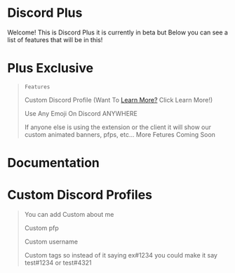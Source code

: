 # Discord Plus
Welcome! This is Discord Plus it is currently in beta but Below you can see a list of features that will be in this!

# Plus Exclusive
>     Features
> Custom Discord Profile (Want To [Learn More?](https://github.com/TheMrRedstone/Discord-Plus#custom-discord-profiles) Click Learn More!)
> 
> Use Any Emoji On Discord ANYWHERE
> 
> If anyone else is using the extension or the client it will show our custom animated banners, pfps, etc...
> More Fetures Coming Soon

# Documentation

# Custom Discord Profiles
> You can add Custom about me
> 
> Custom pfp
> 
> Custom username
> 
> Custom tags so instead of it saying ex#1234 you could make it say test#1234 or test#4321
